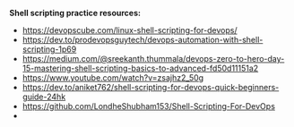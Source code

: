 **Shell scripting practice resources:**

- https://devopscube.com/linux-shell-scripting-for-devops/
- https://dev.to/prodevopsguytech/devops-automation-with-shell-scripting-1p69
- https://medium.com/@sreekanth.thummala/devops-zero-to-hero-day-15-mastering-shell-scripting-basics-to-advanced-fd50d11151a2
- https://www.youtube.com/watch?v=zsajhz2_50g
- https://dev.to/aniket762/shell-scripting-for-devops-quick-beginners-guide-24hk
- https://github.com/LondheShubham153/Shell-Scripting-For-DevOps
- 
